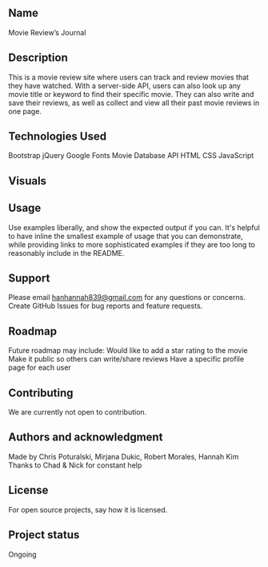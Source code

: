 ## Name
Movie Review’s Journal

## Description
This is a movie review site where users can track and review movies that they have watched. With a server-side API, users can also look up any movie title or keyword to find their specific movie. They can also write and save their reviews, as well as collect and view all their past movie reviews in one page. 


## Technologies Used
Bootstrap
jQuery
Google Fonts
Movie Database API 
HTML
CSS
JavaScript


## Visuals


## Usage
Use examples liberally, and show the expected output if you can. It's helpful to have inline the smallest example of usage that you can demonstrate, while providing links to more sophisticated examples if they are too long to reasonably include in the README.

## Support
Please email hanhannah839@gmail.com for any questions or concerns.
Create GitHub Issues for bug reports and feature requests.


## Roadmap
Future roadmap may include:
Would like to add a star rating to the movie
Make it public so others can write/share reviews
Have a specific profile page for each user

## Contributing
We are currently not open to contribution.

## Authors and acknowledgment
Made by Chris Poturalski, Mirjana Dukic, Robert Morales, Hannah Kim
Thanks to Chad & Nick for constant help

## License
For open source projects, say how it is licensed.

## Project status
Ongoing


